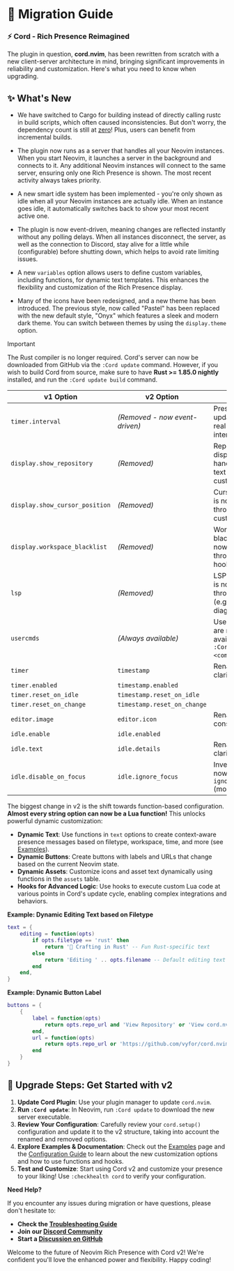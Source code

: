 # 📖 Migration Guide

### **⚡ Cord - Rich Presence Reimagined**

The plugin in question, **cord.nvim**, has been rewritten from scratch with a new client-server architecture in mind, bringing significant improvements in reliability and customization. Here's what you need to know when upgrading.

## ✨ What's New

- We have switched to Cargo for building instead of directly calling rustc in build scripts, which often caused inconsistencies. But don't worry, the dependency count is still at [zero](../Cargo.toml)! Plus, users can benefit from incremental builds.

- The plugin now runs as a server that handles all your Neovim instances. When you start Neovim, it launches a server in the background and connects to it. Any additional Neovim instances will connect to the same server, ensuring only one Rich Presence is shown. The most recent activity always takes priority.

- A new smart idle system has been implemented - you're only shown as idle when all your Neovim instances are actually idle. When an instance goes idle, it automatically switches back to show your most recent active one.

- The plugin is now event-driven, meaning changes are reflected instantly without any polling delays. When all instances disconnect, the server, as well as the connection to Discord, stay alive for a little while (configurable) before shutting down, which helps to avoid rate limiting issues.

- A new `variables` option allows users to define custom variables, including functions, for dynamic text templates. This enhances the flexibility and customization of the Rich Presence display.

- Many of the icons have been redesigned, and a new theme has been introduced. The previous style, now called "Pastel" has been replaced with the new default style, "Onyx" which features a sleek and modern dark theme. You can switch between themes by using the `display.theme` option.

> [!IMPORTANT]
> The Rust compiler is no longer required. Cord's server can now be downloaded from GitHub via the `:Cord update` command.
> However, if you wish to build Cord from source, make sure to have **Rust >= 1.85.0 nightly** installed, and run the `:Cord update build` command.

| v1 Option                      | v2 Option                      | Notes                                                               |
| ------------------------------ | ------------------------------ | ------------------------------------------------------------------- |
| `timer.interval`               | *(Removed - now event-driven)* | Presence updates are now real-time, no interval needed.             |
| `display.show_repository`      | *(Removed)*                    | Repository display is now handled through text customization.       |
| `display.show_cursor_position` | *(Removed)*                    | Cursor position is now handled through text customization.          |
| `display.workspace_blacklist`  | *(Removed)*                    | Workspace blacklisting is now handled through hooks/functions.      |
| `lsp`                          | *(Removed)*                    | LSP integration is now handled through plugins (e.g., diagnostics). |
| `usercmds`                     | *(Always available)*           | User commands are now always available under `:Cord <command>`.     |
| `timer`                        | `timestamp`                    | Renamed for clarity.                                                |
| `timer.enabled`                | `timestamp.enabled`            |                                                                     |
| `timer.reset_on_idle`          | `timestamp.reset_on_idle`      |                                                                     |
| `timer.reset_on_change`        | `timestamp.reset_on_change`    |                                                                     |
| `editor.image`                 | `editor.icon`                  | Renamed for consistency.                                            |
| `idle.enable`                  | `idle.enabled`                 |                                                                     |
| `idle.text`                    | `idle.details`                 | Renamed for clarity.                                                |
| `idle.disable_on_focus`        | `idle.ignore_focus`            | Inverted logic - now `ignore_focus` (more intuitive).               |

The biggest change in v2 is the shift towards function-based configuration.  **Almost every string option can now be a Lua function!** This unlocks powerful dynamic customization:

- **Dynamic Text**:  Use functions in `text` options to create context-aware presence messages based on filetype, workspace, time, and more (see [Examples](./Examples.md)).
- **Dynamic Buttons**:  Create buttons with labels and URLs that change based on the current Neovim state.
- **Dynamic Assets**:  Customize icons and asset text dynamically using functions in the `assets` table.
- **Hooks for Advanced Logic**:  Use hooks to execute custom Lua code at various points in Cord's update cycle, enabling complex integrations and behaviors.

**Example: Dynamic Editing Text based on Filetype**

```lua
text = {
    editing = function(opts)
        if opts.filetype == 'rust' then
            return '🦀 Crafting in Rust' -- Fun Rust-specific text
        else
            return 'Editing ' .. opts.filename -- Default editing text
        end
    end,
}
```

**Example: Dynamic Button Label**

```lua
buttons = {
    {
        label = function(opts)
            return opts.repo_url and 'View Repository' or 'View cord.nvim'
        end,
        url = function(opts)
            return opts.repo_url or 'https://github.com/vyfor/cord.nvim'
        end
    }
}
```

## 🚀 Upgrade Steps: Get Started with v2

1. **Update Cord Plugin**: Use your plugin manager to update `cord.nvim`.
2. **Run `:Cord update`**:  In Neovim, run `:Cord update` to download the new server executable.
3. **Review Your Configuration**:  Carefully review your `cord.setup()` configuration and update it to the v2 structure, taking into account the renamed and removed options.
4. **Explore Examples & Documentation**:  Check out the [Examples](./Examples.md) page and the [Configuration Guide](./Configuration.md) to learn about the new customization options and how to use functions and hooks.
5. **Test and Customize**:  Start using Cord v2 and customize your presence to your liking! Use `:checkhealth cord` to verify your configuration.

**Need Help?**

If you encounter any issues during migration or have questions, please don't hesitate to:

- **Check the [Troubleshooting Guide](./Troubleshooting.md)**
- **Join our [Discord Community](https://discord.gg/q9rC4bjCHv)**
- **Start a [Discussion on GitHub](https://github.com/vyfor/cord.nvim/discussions)**

Welcome to the future of Neovim Rich Presence with Cord v2! We're confident you'll love the enhanced power and flexibility. Happy coding!